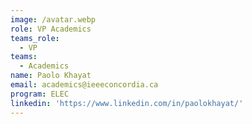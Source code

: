 ```yaml
---
image: /avatar.webp
role: VP Academics
teams_role:
  - VP
teams:
  - Academics
name: Paolo Khayat
email: academics@ieeeconcordia.ca
program: ELEC
linkedin: 'https://www.linkedin.com/in/paolokhayat/'
---
```



